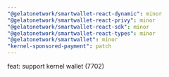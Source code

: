 ```yaml
---
"@gelatonetwork/smartwallet-react-dynamic": minor
"@gelatonetwork/smartwallet-react-privy": minor
"@gelatonetwork/smartwallet-react-sdk": minor
"@gelatonetwork/smartwallet-react-types": minor
"@gelatonetwork/smartwallet": minor
"kernel-sponsored-payment": patch
---
```


feat: support kernel wallet (7702)

